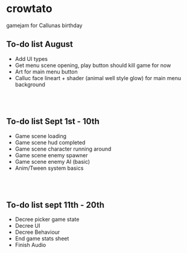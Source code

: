 # crowtato
gamejam for Callunas birthday


## To-do list August
- Add UI types
- Get menu scene opening, play button should kill game for now
- Art for main menu button
- Calluc face lineart + shader (animal well style glow) for main menu background

<br/><br/>

## To-do list Sept 1st - 10th
- Game scene loading
- Game scene hud completed
- Game scene character running around
- Game scene enemy spawner
- Game scene enemy AI (basic)
- Anim/Tween system basics

<br/><br/>

## To-do list sept 11th - 20th
- Decree picker game state
- Decree UI
- Decree Behaviour
- End game stats sheet
- Finish Audio
